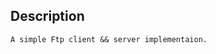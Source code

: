 Description
-----------------------------------------
	A simple Ftp client && server implementaion. 
